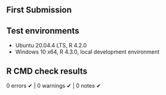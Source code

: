 ## First Submission

## Test environments
* Ubuntu 20.04.4 LTS, R 4.2.0
* Windows 10 x64, R 4.3.0, local development environment

## R CMD check results
0 errors ✔ | 0 warnings ✔ | 0 notes ✔

